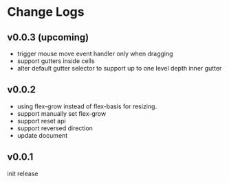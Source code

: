 # Change Logs

## v0.0.3 (upcoming)

 - trigger mouse move event handler only when dragging
 - support gutters inside cells
 - alter default gutter selector to support up to one level depth inner gutter


## v0.0.2

 - using flex-grow instead of flex-basis for resizing.
 - support manually set flex-grow
 - support reset api
 - support reversed direction
 - update document


## v0.0.1

init release
